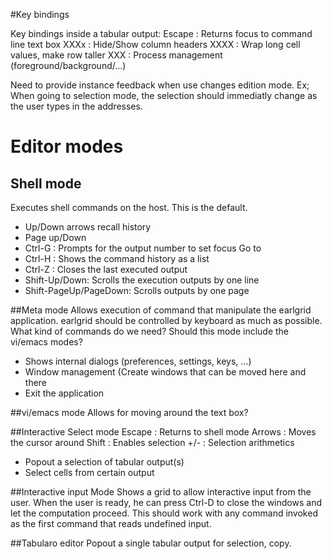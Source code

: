 #Key bindings

Key bindings inside a tabular output:
 Escape : Returns focus to command line text box
 XXXx   : Hide/Show column headers
 XXXX   : Wrap long cell values, make row taller
 XXX    : Process management (foreground/background/...)

Need to provide instance feedback when use changes edition mode. Ex; When going to selection mode, the selection should immediatly change as the user types in the addresses.

# Editor modes
## Shell mode
Executes shell commands on the host. This is the default.

* Up/Down arrows recall history
* Page up/Down 
* Ctrl-G : Prompts for the output number to set focus Go to
* Ctrl-H : Shows the command history as a list
* Ctrl-Z : Closes the last executed output
* Shift-Up/Down: Scrolls the execution outputs by one line
* Shift-PageUp/PageDown: Scrolls outputs by one page

##Meta mode
Allows execution of command that manipulate the earlgrid application. earlgrid should be controlled by keyboard as much as possible. What kind of commands do we need? Should this mode include the vi/emacs modes?
* Shows internal dialogs (preferences, settings, keys, ...)
* Window management (Create windows that can be moved here and there
* Exit the application 

##vi/emacs mode
Allows for moving around the text box?

##Interactive Select mode
 Escape : Returns to shell mode
 Arrows : Moves the cursor around
 Shift  : Enables selection
 +/-    : Selection arithmetics

* Popout a selection of tabular output(s)
* Select cells from certain output

##Interactive input Mode
Shows a grid to allow interactive input from the user. When the user is ready, he can press Ctrl-D to close the windows and let the computation proceed. This should work with any command invoked as the first command that reads undefined input.

##Tabularo editor
Popout a single tabular output for selection, copy.

